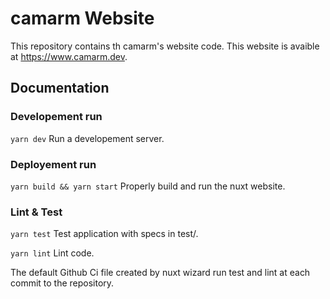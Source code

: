# camarm Website
This repository contains th camarm's website code.
This website is avaible at https://www.camarm.dev.

## Documentation

### Developement run
`yarn dev`
Run a developement server.

### Deployement run
`yarn build && yarn start`
Properly build and run the nuxt website.

### Lint & Test
`yarn test`
Test application with specs in test/.

`yarn lint`
Lint code.

The default Github Ci file created by nuxt wizard run test and lint at each commit to the repository.

